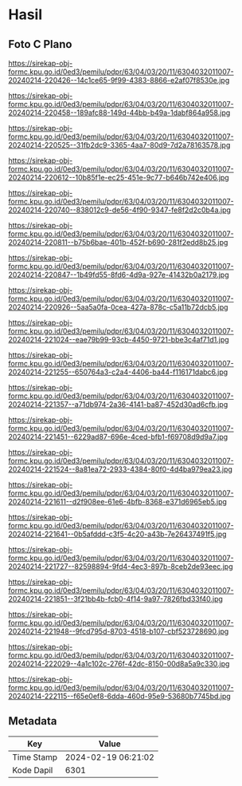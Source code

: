 # Hasil

## Foto C Plano

https://sirekap-obj-formc.kpu.go.id/0ed3/pemilu/pdpr/63/04/03/20/11/6304032011007-20240214-220426--14c1ce65-9f99-4383-8866-e2af07f8530e.jpg

https://sirekap-obj-formc.kpu.go.id/0ed3/pemilu/pdpr/63/04/03/20/11/6304032011007-20240214-220458--189afc88-149d-44bb-b49a-1dabf864a958.jpg

https://sirekap-obj-formc.kpu.go.id/0ed3/pemilu/pdpr/63/04/03/20/11/6304032011007-20240214-220525--31fb2dc9-3365-4aa7-80d9-7d2a78163578.jpg

https://sirekap-obj-formc.kpu.go.id/0ed3/pemilu/pdpr/63/04/03/20/11/6304032011007-20240214-220612--10b85f1e-ec25-451e-9c77-b646b742e406.jpg

https://sirekap-obj-formc.kpu.go.id/0ed3/pemilu/pdpr/63/04/03/20/11/6304032011007-20240214-220740--838012c9-de56-4f90-9347-fe8f2d2c0b4a.jpg

https://sirekap-obj-formc.kpu.go.id/0ed3/pemilu/pdpr/63/04/03/20/11/6304032011007-20240214-220811--b75b6bae-401b-452f-b690-281f2edd8b25.jpg

https://sirekap-obj-formc.kpu.go.id/0ed3/pemilu/pdpr/63/04/03/20/11/6304032011007-20240214-220847--1b49fd55-8fd6-4d9a-927e-41432b0a2179.jpg

https://sirekap-obj-formc.kpu.go.id/0ed3/pemilu/pdpr/63/04/03/20/11/6304032011007-20240214-220926--5aa5a0fa-0cea-427a-878c-c5a11b72dcb5.jpg

https://sirekap-obj-formc.kpu.go.id/0ed3/pemilu/pdpr/63/04/03/20/11/6304032011007-20240214-221024--eae79b99-93cb-4450-9721-bbe3c4af71d1.jpg

https://sirekap-obj-formc.kpu.go.id/0ed3/pemilu/pdpr/63/04/03/20/11/6304032011007-20240214-221255--650764a3-c2a4-4406-ba44-f116171dabc6.jpg

https://sirekap-obj-formc.kpu.go.id/0ed3/pemilu/pdpr/63/04/03/20/11/6304032011007-20240214-221357--a71db974-2a36-4141-ba87-452d30ad6cfb.jpg

https://sirekap-obj-formc.kpu.go.id/0ed3/pemilu/pdpr/63/04/03/20/11/6304032011007-20240214-221451--6229ad87-696e-4ced-bfb1-f69708d9d9a7.jpg

https://sirekap-obj-formc.kpu.go.id/0ed3/pemilu/pdpr/63/04/03/20/11/6304032011007-20240214-221524--8a81ea72-2933-4384-80f0-4d4ba979ea23.jpg

https://sirekap-obj-formc.kpu.go.id/0ed3/pemilu/pdpr/63/04/03/20/11/6304032011007-20240214-221611--d2f908ee-61e6-4bfb-8368-e371d6965eb5.jpg

https://sirekap-obj-formc.kpu.go.id/0ed3/pemilu/pdpr/63/04/03/20/11/6304032011007-20240214-221641--0b5afddd-c3f5-4c20-a43b-7e26437491f5.jpg

https://sirekap-obj-formc.kpu.go.id/0ed3/pemilu/pdpr/63/04/03/20/11/6304032011007-20240214-221727--82598894-9fd4-4ec3-897b-8ceb2de93eec.jpg

https://sirekap-obj-formc.kpu.go.id/0ed3/pemilu/pdpr/63/04/03/20/11/6304032011007-20240214-221851--3f21bb4b-fcb0-4f14-9a97-7826fbd33f40.jpg

https://sirekap-obj-formc.kpu.go.id/0ed3/pemilu/pdpr/63/04/03/20/11/6304032011007-20240214-221948--9fcd795d-8703-4518-b107-cbf523728690.jpg

https://sirekap-obj-formc.kpu.go.id/0ed3/pemilu/pdpr/63/04/03/20/11/6304032011007-20240214-222029--4a1c102c-276f-42dc-8150-00d8a5a9c330.jpg

https://sirekap-obj-formc.kpu.go.id/0ed3/pemilu/pdpr/63/04/03/20/11/6304032011007-20240214-222115--f65e0ef8-6dda-460d-95e9-53680b7745bd.jpg


## Metadata

| Key        | Value               |
| ---------- | ------------------- |
| Time Stamp | 2024-02-19 06:21:02 |
| Kode Dapil | 6301                |



